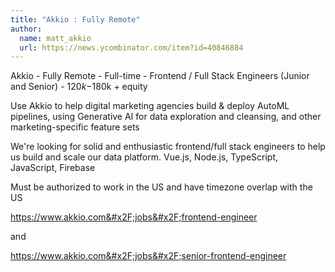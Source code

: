 ```yaml
---
title: "Akkio : Fully Remote"
author:
  name: matt_akkio
  url: https://news.ycombinator.com/item?id=40846884
---
```

Akkio - Fully Remote - Full-time - Frontend &#x2F; Full Stack Engineers (Junior and Senior) - $120k-$180k + equity

Use Akkio to help digital marketing agencies build &amp; deploy AutoML pipelines, using Generative AI for data exploration and cleansing, and other marketing-specific feature sets

We&#x27;re looking for solid and enthusiastic frontend&#x2F;full stack engineers to help us build and scale our data platform. Vue.js, Node.js, TypeScript, JavaScript, Firebase

Must be authorized to work in the US and have timezone overlap with the US

<a href="https:&#x2F;&#x2F;www.akkio.com&#x2F;jobs&#x2F;frontend-engineer" rel="nofollow">https:&#x2F;&#x2F;www.akkio.com&#x2F;jobs&#x2F;frontend-engineer</a>

and

<a href="https:&#x2F;&#x2F;www.akkio.com&#x2F;jobs&#x2F;senior-frontend-engineer" rel="nofollow">https:&#x2F;&#x2F;www.akkio.com&#x2F;jobs&#x2F;senior-frontend-engineer</a>
